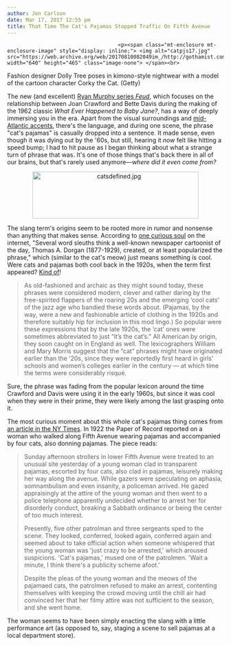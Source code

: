 ```yaml
---
author: Jen Carlson
date: Mar 17, 2017 12:55 pm
title: That Time The Cat's Pajamas Stopped Traffic On Fifth Avenue
---
```


	
										<p><span class="mt-enclosure mt-enclosure-image" style="display: inline;"> <img alt="catpjs17.jpg" src="https://web.archive.org/web/20170810082049im_/http://gothamist.com/attachments/arts_jen/catpjs17.jpg" width="640" height="465" class="image-none"> </span><br>
<span class="photo_caption">Fashion designer Dolly Tree poses in kimono-style nightwear with a model of the cartoon character Corky the Cat. (Getty)</span></p>

<p>The new (and excellent) <a href="https://web.archive.org/web/20170810082049/http://www.fxnetworks.com/shows/feud">Ryan Murphy series <em>Feud</em></a>, which focuses on the relationship between Joan Crawford and Bette Davis during the making of the 1962 classic <em>What Ever Happened to Baby Jane?</em>, has a way of deeply immersing you in the era. Apart from the visual surroundings and <a href="https://web.archive.org/web/20170810082049/http://www.huffingtonpost.com/entry/a-simple-explanation-for-why-people-in-old-movies-seem-to-talk-funny_us_564f4c50e4b0879a5b0ab795">mid-Atlantic accents</a>, there&apos;s the language, and during one scene, the phrase &quot;cat&apos;s pajamas&quot; is casually dropped into a sentence. It made sense, even though it was dying out by the &apos;60s, but still, hearing it <em>now</em> felt like hitting a speed bump; I had to hit pause as I began thinking about what a strange turn of phrase that was. It&apos;s one of those things that&apos;s back there in all of our brains, but that&apos;s rarely used anymore&#x2014;<em>where did it even come from?</em></p>

<center><span class="mt-enclosure mt-enclosure-image" style="display: inline;"> <img alt="catsdefined.jpg" src="https://web.archive.org/web/20170810082049im_/http://gothamist.com/attachments/arts_jen/catsdefined.jpg" width="386" height="109" class="image-none"> </span></center>

<p>The slang term&apos;s origins seem to be rooted more in rumor and nonsense than anything that makes sense. According to <a href="https://web.archive.org/web/20170810082049/http://disappearingidioms.com/the-cats-pajamas-the-cats-meow/">one curious soul</a> on the internet, &quot;Several word sleuths think a well-known newspaper cartoonist of the day, Thomas A. Dorgan (1877-1929), created, or at least popularized the phrase,&quot; which (similar to the cat&apos;s meow) just means something is cool. Were cats and pajamas both cool back in the 1920s, when the term first appeared? <a href="https://web.archive.org/web/20170810082049/http://www.glossophilia.org/?p=3009">Kind of</a>!  </p>

<blockquote>As old-fashioned and archaic as they might sound today, these phrases were considered modern, clever and rather daring by the free-spirited flappers of the roaring 20s and the emerging &#x2018;cool cats&#x2019; of the jazz age who bandied these words about. (Pajamas, by the way, were a new and fashionable article of clothing in the 1920s and therefore suitably hip for inclusion in this mod lingo.) So popular were these expressions that by the late 1920s, the &#x2018;cat&#x2019; ones were sometimes abbreviated to just &#x201C;it&#x2019;s the cat&#x2019;s.&#x201D; All American by origin, they soon caught on in England as well. The lexicographers William and Mary Morris suggest that the &#x201C;cat&#x201D; phrases might have originated earlier than the &#x2019;20s, since they were reportedly first heard in girls&#x2019; schools and women&#x2019;s colleges earlier in the century &#x2014; at which time the terms were considerably risqu&#xE9;.</blockquote>

<p>Sure, the phrase was fading from the popular lexicon around the time Crawford and Davis were using it in the early 1960s, but since it was cool when they were in their prime, they were likely among the last grasping onto it. </p>

<p>The most curious moment about this whole cat&apos;s pajamas thing comes from <a href="https://web.archive.org/web/20170810082049/https://timesmachine.nytimes.com/timesmachine/1922/11/06/99095600.html?pageNumber=12">an article in the NY Times</a>. In 1922 the Paper of Record reported on a woman who walked along Fifth Avenue wearing pajamas and accompanied by four cats, also donning pajamas. The piece reads: </p>

<blockquote>Sunday afternoon strollers in lower Fifth Avenue were treated to an unusual site yesterday of a young woman clad in transparent pajamas, escorted by four cats, also clad in pajamas, leisurely making her way along the avenue. While gazers were speculating on aphasia, somnambulism and even insanity, a policeman arrived. He gazed appraisingly at the attire of the young woman and then went to a police telephone apparently undecided whether to arrest her for disorderly conduct, breaking a Sabbath ordinance or being the center of too much interest. 

<p>Presently, five other patrolman and three sergeants sped to the scene. They looked, conferred, looked again, conferred again and seemed about to take official action when someone whispered that the young woman was &apos;just crazy to be arrested,&apos; which aroused suspicions. &apos;Cat&apos;s pajamas,&apos; mused one of the patrolmen. &apos;Wait a minute, I think there&apos;s a publicity scheme afoot.&apos; </p>

<p>Despite the pleas of the young woman and the meows of the pajamaed cats, the patrolmen refused to make an arrest, contenting themselves with keeping the crowd moving until the chill air had convinced her that her filmy attire was not sufficient to the season, and she went home.</p></blockquote>The woman seems to have been simply enacting the slang with a little performance art (as opposed to, say, staging a scene to sell pajamas at a local department store).<p></p>					
										
									
				